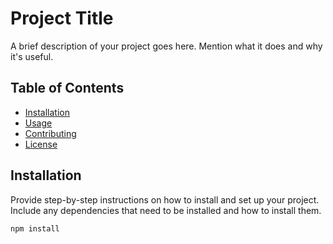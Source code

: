 # Project Title

A brief description of your project goes here. Mention what it does and why it's useful.

## Table of Contents

- [Installation](#installation)
- [Usage](#usage)
- [Contributing](#contributing)
- [License](#license)

## Installation

Provide step-by-step instructions on how to install and set up your project. Include any dependencies that need to be installed and how to install them.

```bash
npm install
